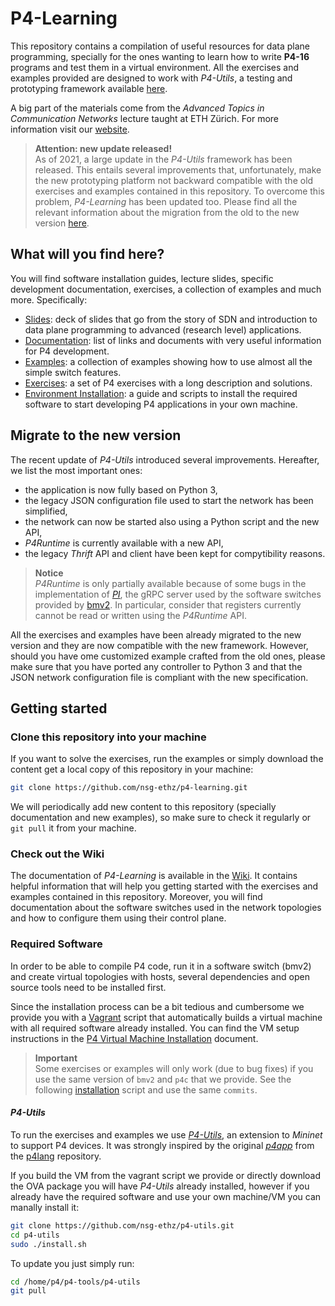# P4-Learning

This repository contains a compilation of useful resources for data plane programming, specially for the ones wanting to learn how to write **P4-16** programs and test them in a virtual environment. All the exercises and examples provided are designed to work with *P4-Utils*, a testing and prototyping framework available [here](https://github.com/nsg-ethz/p4-utils).

A big part of the materials come from the *Advanced Topics in Communication Networks* lecture taught at ETH Zürich. For more information visit our [website](https://adv-net.ethz.ch/).

> **Attention: new update released!**  
> As of 2021, a large update in the *P4-Utils* framework has been released. This entails several improvements that, unfortunately, make the new prototyping platform not backward compatible with the old exercises and examples contained in this repository. To overcome this problem, *P4-Learning* has been updated too. Please find all the relevant information about the migration from the old to the new version [here](#migrate-to-the-new-version).

## What will you find here?

You will find software installation guides, lecture slides, specific development documentation, exercises, a collection of examples and much more. Specifically:
- [Slides](./slides): deck of slides that go from the story of SDN and introduction to data plane programming to advanced (research level) applications.
- [Documentation](./documentation): list of links and documents with very useful information for P4 development.
- [Examples](./examples): a collection of examples showing how to use almost all the simple switch features.
- [Exercises](./exercises): a set of P4 exercises with a long description and solutions.
- [Environment Installation](./vm): a guide and scripts to install the required software to start developing P4 applications in your own machine.

## Migrate to the new version

The recent update of *P4-Utils* introduced several improvements. Hereafter, we list the most important ones:
- the application is now fully based on Python 3,
- the legacy JSON configuration file used to start the network has been simplified,
- the network can now be started also using a Python script and the new API,
- *P4Runtime* is currently available with a new API,
- the legacy *Thrift* API and client have been kept for compytibility reasons.

> **Notice**  
> *P4Runtime* is only partially available because of some bugs in the implementation of [*PI*](https://github.com/p4lang/PI), the gRPC server used by the software switches provided by [bmv2](https://github.com/p4lang/behavioral-model). In particular, consider that registers currently cannot be read or written using the *P4Runtime* API.

All the exercises and examples have been already migrated to the new version and they are now compatible with the new framework. However, should you have ome customized example crafted from the old ones, please make sure that you have ported any controller to Python 3 and that the JSON network configuration file is compliant with the new specification.

## Getting started

### Clone this repository into your machine

If you want to solve the exercises, run the examples or simply download the content get a local copy of this repository in your machine:
```bash
git clone https://github.com/nsg-ethz/p4-learning.git
```

We will periodically add new content to this repository (specially documentation and new examples), so make sure to check it regularly or `git pull` it from your machine.

### Check out the Wiki

The documentation of *P4-Learning* is available in the [Wiki](https://github.com/nsg-ethz/p4-learning/wiki). It contains helpful information that will help you getting started with the exercises and examples contained in this repository. Moreover, you will find documentation about the software switches used in the network topologies and how to configure them using their control plane.

### Required Software

In order to be able to compile P4 code, run it in a software switch (bmv2) and create virtual topologies with hosts, several dependencies and open source tools need to be installed first.

Since the installation process can be a bit tedious and cumbersome we provide you with a [Vagrant](https://www.vagrantup.com/intro/index.html) script that automatically builds a virtual machine with all required software already installed. You can find the VM setup instructions in the [P4 Virtual Machine Installation](vm/README.md) document.

> **Important**  
> Some exercises or examples will only work (due to bug fixes) if you use the same version of `bmv2` and `p4c` that we provide. See the following [installation](./vm/bin/install-p4-tools.sh) script and use the same `commits`.

#### *P4-Utils*

To run the exercises and examples we use [*P4-Utils*](https://github.com/nsg-ethz/p4-utils), an extension to *Mininet* to support P4 devices. It was strongly inspired by the original [*p4app*](https://github.com/p4lang/p4app) from the [p4lang](https://github.com/p4lang) repository.

If you build the VM from the vagrant script we provide or directly download the OVA package you will have *P4-Utils* already installed, however if you already have the required software and use your own machine/VM you can manally install it:
```bash
git clone https://github.com/nsg-ethz/p4-utils.git
cd p4-utils
sudo ./install.sh
```

To update you just simply run:
```bash
cd /home/p4/p4-tools/p4-utils
git pull
```

